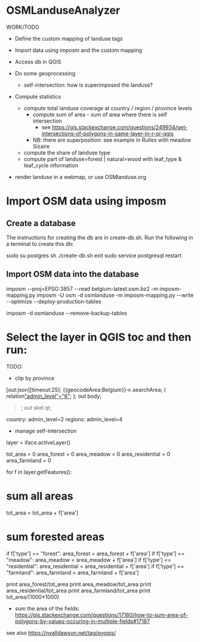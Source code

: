 # OSMLanduseAnalyzer


WORK/TODO

* Define the custom mapping of landuse tags
* Import data using imposm and the custom mapping
* Access db in QGIS
* Do some geoprocessing
  * self-intersection: how is superimposed the landuse?

* Compute statistics
  * compute total landuse coverage at country / region / province levels
    * compute sum of area - sum of area where there is self intersection
      * see https://gis.stackexchange.com/questions/249934/get-intersections-of-polygons-in-same-layer-in-r-or-qgis
    * NB: there are superposition: see example in Rulles with meadow Sizaire
  * compute the share of landuse type
  * compute part of landuse=forest | natural=wood with leaf_type & leaf_cycle information
* render landuse in a webmap, or use OSMlanduse.org

# Import OSM data using imposm

## Create a database

The instructions for creating the db are in create-db.sh.
Run the following in a terminal to create this db:

sudo su postgres
sh ./create-db.sh
exit
sudo service postgresql restart

## Import OSM data into the database
imposm --proj=EPSG:3857 --read belgium-latest.osm.bz2 -m imposm-mapping.py
imposm -U osm -d osmlanduse -m imposm-mapping.py --write --optimize --deploy-production-tables


imposm -d osmlanduse --remove-backup-tables



# Select the layer in QGIS toc and then run:

TODO:
* clip by province

[out:json][timeout:25];
{{geocodeArea:Belgium}}->.searchArea;
(
  relation["admin_level"="6"](area.searchArea);
);
out body;
>;
out skel qt;

country: admin_level=2
regions: admin_level=4


* manage self-intersection

layer = iface.activeLayer()

tot_area = 0
area_forest = 0
area_meadow = 0
area_residential = 0
area_farmland = 0

for f in layer.getFeatures():
  # sum all areas
  tot_area = tot_area + f['area']
  # sum forested areas
  if f['type'] == "forest":
     area_forest = area_forest + f['area']
  if f['type'] == "meadow":
     area_meadow = area_meadow + f['area']
  if f['type'] == "residential":
     area_residential = area_residential + f['area']
  if f['type'] == "farmland":
     area_farmland = area_farmland + f['area']

print area_forest/tot_area
print area_meadow/tot_area
print area_residential/tot_area
print area_farmland/tot_area
print tot_area/(1000*1000)

* sum the area of the fields: https://gis.stackexchange.com/questions/17180/how-to-sum-area-of-polygons-by-values-occuring-in-multiple-fields#17187

see also https://nyalldawson.net/tag/pyqgis/
